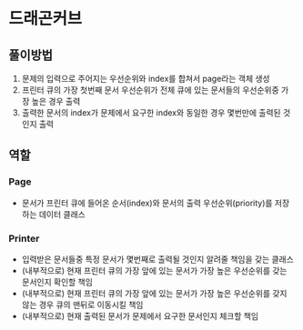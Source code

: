 # 드래곤커브
## 풀이방법
1. 문제의 입력으로 주어지는 우선순위와 index를 합쳐서 page라는 객체 생성
2. 프린터 큐의 가장 첫번째 문서 우선순위가 전체 큐에 있는 문서들의 우선순위중 가장 높은 경우 출력  
3. 출력한 문서의 index가 문제에서 요구한 index와 동일한 경우 몇번만에 출력된 것인지 출력  

## 역할
### Page
- 문서가 프린터 큐에 들어온 순서(index)와 문서의 출력 우선순위(priority)를 저장하는 데이터 클래스

### Printer
- 입력받은 문서들중 특정 문서가 몇번째로 출력될 것인지 알려줄 책임을 갖는 클래스
- (내부적으로) 현재 프린터 큐의 가장 앞에 있는 문서가 가장 높은 우선순위를 갖는 문서인지 확인할 책임
- (내부적으로) 현재 프린터 큐의 가장 앞에 있는 문서가 가장 높은 우선순위를 갖지 않는 경우 큐의 맨뒤로 이동시킬 책임
- (내부적으로) 현재 출력된 문서가 문제에서 요구한 문서인지 체크할 책임